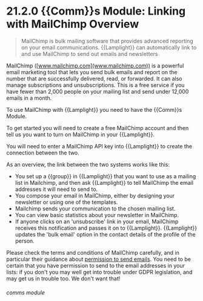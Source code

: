 # 21.2.0 {{Comm}}s Module: Linking with MailChimp Overview

> MailChimp is bulk mailing software that provides advanced reporting on your email communications. {{Lamplight}} can automatically link to and use MailChimp to send out emails and newsletters

MailChimp ([www.mailchimp.com](www.mailchimp.com)) is a powerful email marketing tool that lets you send bulk emails and report on the number that are successfully delivered, read, or forwarded. It can also manage subscriptions and unsubscriptions. This is a free service if you have fewer than 2,000 people on your mailing list and send under 12,000 emails in a month. 

To use MailChimp with {{Lamplight}} you need to have the {{Comm}}s Module.

To get started you will need to create a free MailChimp account and then tell us you want to turn on MailChimp in your {{Lamplight}}.

You will need to enter a MailChimp API key into {{Lamplight}} to create the connection between the two.

As an overview, the link between the two systems works like this:

  - You set up a {{group}} in {{Lamplight}} that you want to use as a mailing list in Mailchimp, and then ask {{Lamplight}} to tell MailChimp the email addresses it will need to send to.
  - You compose your email in MailChimp, either by designing your newsletter or using one of the templates.
  - Mailchimp sends your communication to the chosen mailing list.
  - You can view basic statistics about your newsletter in MailChimp.
  - If anyone clicks on an 'unsubscribe' link in your email, MailChimp receives this notification and passes it on to {{Lamplight}}. {{Lamplight}} updates the 'bulk email' option in the contact details of the profile of the person.

Please check the terms and conditions of MailChimp carefully, and in particular their guidance about [permission to send emails](http://mailchimp.com/legal/terms/). You need to be certain that you have permission to send to the email addresses in your lists: if you don't you may well get into trouble under GDPR legislation, and may get us in trouble too. We don't want that! 


###### comms module

